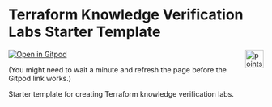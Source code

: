 # Terraform Knowledge Verification Labs Starter Template

<img alt="points bar" align="right" height="36" src="../../blob/status/.github/activity-icons/points-bar.svg" />

[![Open in Gitpod](https://gitpod.io/button/open-in-gitpod.svg)](https://gitpod.io/#https://github.com/.../...)

(You might need to wait a minute and refresh the page before the Gitpod link works.)

Starter template for creating Terraform knowledge verification labs.
